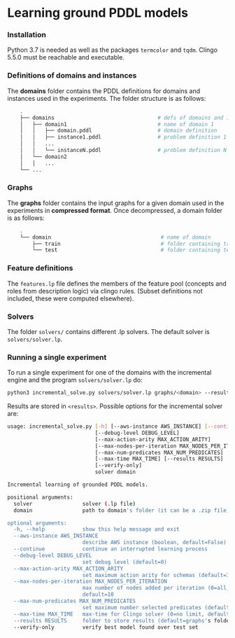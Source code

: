 # Learning ground PDDL models

### Installation

Python 3.7 is needed as well as the packages ``termcolor`` and ``tqdm``. Clingo 5.5.0 must be reachable and executable.

### Definitions of domains and instances

The **domains** folder contains the PDDL definitions for domains and instances used in the experiments. The folder structure is as follows:
```bash
    .
    ├── domains                                 # defs of domains and instances used in experiments
    │   ├── domain1                             # name of domain 1
    │   │   ├── domain.pddl                     # domain definition
    │   │   ├── instance1.pddl                  # problem definition 1
    │   │   ...		
    │   │   └── instanceN.pddl                  # problem definition N
    │   └── domain2		
    │   │   ...		
    └── ...
```
### Graphs
The **graphs** folder contains the input graphs for a given domain used in the experiments in **compressed format**.
Once decompressed, a domain folder is as follows:
```bash
    .
    └── domain                                   # name of domain
        ├── train                                # folder containing training instances, typically it only contains object_types.lp
        └── test                                 # folder containing test instances, typically it contains all graphs for the domain
```
### Feature definitions
The ``features.lp`` file defines the members of the feature pool (concepts and roles from description logic) via clingo rules. (Subset definitions not included, these were computed elsewhere).

### Solvers
The folder ``solvers/`` contains different .lp solvers. The default solver is ``solvers/solver.lp``.

### Running a single experiment
To run a single experiment for one of the domains with the incremental engine and the program ``solvers/solver.lp`` do:
```bash
python3 incremental_solve.py solvers/solver.lp graphs/<domain> --results <results>
```
Results are stored in ``<results>``. Possible options for the incremental solver are:
```bash
usage: incremental_solve.py [-h] [--aws-instance AWS_INSTANCE] [--continue]
                            [--debug-level DEBUG_LEVEL]
                            [--max-action-arity MAX_ACTION_ARITY]
                            [--max-nodes-per-iteration MAX_NODES_PER_ITERATION]
                            [--max-num-predicates MAX_NUM_PREDICATES]
                            [--max-time MAX_TIME] [--results RESULTS]
                            [--verify-only]
                            solver domain

Incremental learning of grounded PDDL models.

positional arguments:
  solver                solver (.lp file)
  domain                path to domain's folder (it can be a .zip file)

optional arguments:
  -h, --help            show this help message and exit
  --aws-instance AWS_INSTANCE
                        describe AWS instance (boolean, default=False)
  --continue            continue an interrupted learning process
  --debug-level DEBUG_LEVEL
                        set debug level (default=0)
  --max-action-arity MAX_ACTION_ARITY
                        set maximum action arity for schemas (default=3)
  --max-nodes-per-iteration MAX_NODES_PER_ITERATION
                        max number of nodes added per iteration (0=all,
                        default=10
  --max-num-predicates MAX_NUM_PREDICATES
                        set maximum number selected predicates (default=12)
  --max-time MAX_TIME   max-time for Clingo solver (0=no limit, default=57600)
  --results RESULTS     folder to store results (default=graphs's folder)
  --verify-only         verify best model found over test set
```

